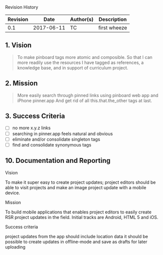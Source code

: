 Revision History

| Revision | Date       | Author(s) | Description   |
|----------|------------|-----------|---------------|
| 0.1      | 2017-06-11 | TC        | first wheeze  |


## 1. Vision

> To make pinboard tags more atomic and composible. So that I can more readily use the resources I have tagged as references, a knowledge base, and in support of curriculum project.    

## 2. Mission

> More easily search through pinned links using pinboard web app and iPhone pinner.app  And get rid of all this.that.the_other tags at last.

## 3. Success Criteria

* [ ] no more x.y.z links
* [ ] searching in pinner.app feels natural and obvious
* [ ] eliminate and/or consolidate singleton tags
* [ ] find and consolidate synonymous tags

## 10. Documentation and Reporting

Vision

To make it super easy to create project updates; project editors should be able to visit projects and make an image project update with a mobile device.

Mission

To build mobile applications that enables project editors to easily create RSR project updates in the field. Initial tracks are Android, HTML 5 and iOS.

Success criteria

project updates from the app should include location data
it should be possible to create updates in offline-mode and save as drafts for later uploading